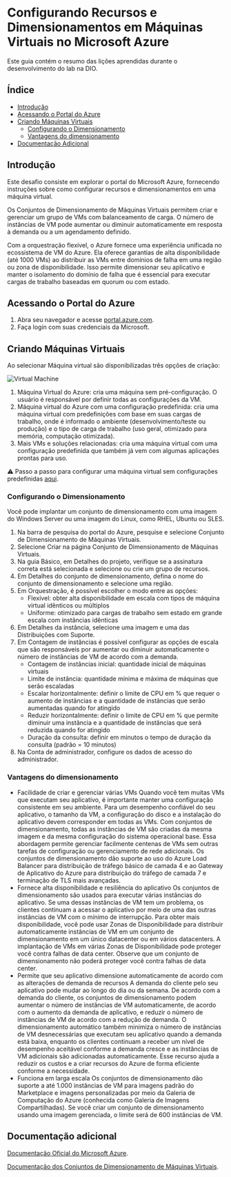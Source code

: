 # Configurando Recursos e Dimensionamentos em Máquinas Virtuais no Microsoft Azure

Este guia contém o resumo das lições aprendidas durante o desenvolvimento do lab na DIO.

## Índice
- [Introdução](#introdução)
- [Acessando o Portal do Azure](#acessando-o-portal-do-azure)
- [Criando Máquinas Virtuais](#criando-máquinas-virtuais)
    - [Configurando o Dimensionamento](#configurando-o-dimensionamento)
    - [Vantagens do dimensionamento](#vantagens-do-dimensionamento)
- [Documentação Adicional](#documentação-adicional)

## Introdução

Este desafio consiste em explorar o portal do Microsoft Azure, fornecendo instruções sobre como configurar recursos e dimensionamentos em uma máquina virtual.

Os Conjuntos de Dimensionamento de Máquinas Virtuais permitem criar e gerenciar um grupo de VMs com balanceamento de carga. O número de instâncias de VM pode aumentar ou diminuir automaticamente em resposta à demanda ou a um agendamento definido.

Com a orquestração flexível, o Azure fornece uma experiência unificada no ecossistema de VM do Azure. Ela oferece garantias de alta disponibilidade (até 1000 VMs) ao distribuir as VMs entre domínios de falha em uma região ou zona de disponibilidade. Isso permite dimensionar seu aplicativo e manter o isolamento do domínio de falha que é essencial para executar cargas de trabalho baseadas em quorum ou com estado.

## Acessando o Portal do Azure

1. Abra seu navegador e acesse [portal.azure.com](https://portal.azure.com).
2. Faça login com suas credenciais da Microsoft.

## Criando Máquinas Virtuais

Ao selecionar Máquina virtual são disponibilizadas três opções de criação:

![Virtual Machine](criar-vm.png)

1. Máquina Virtual do Azure: cria uma máquina sem pré-configuração. O usuário é responsável por definir todas as configurações da VM.
2. Máquina virtual do Azure com uma configuração predefinida: cria uma máquina virtual com predefinições com base em suas cargas de trabalho, onde é informado o ambiente (desenvolvimento/teste ou produção) e o tipo de carga de trabalho (uso geral, otimizado para memória, computação otimizada).
3. Mais VMs e soluções relacionadas: cria uma máquina virtual com uma configuração predefinida que também já vem com algumas aplicações prontas para uso.

:warning: Passo a passo para configurar uma máquina virtual sem configurações predefinidas [aqui](../02-Criando%20máquinas%20Virtuais/README.md).

### Configurando o Dimensionamento

Você pode implantar um conjunto de dimensionamento com uma imagem do Windows Server ou uma imagem do Linux, como RHEL, Ubuntu ou SLES.

1. Na barra de pesquisa do portal do Azure, pesquise e selecione Conjunto de Dimensionamento de Máquinas Virtuais.
2. Selecione Criar na página Conjunto de Dimensionamento de Máquinas Virtuais.
3. Na guia Básico, em Detalhes do projeto, verifique se a assinatura correta está selecionada e selecione ou crie um grupo de recursos.
4. Em Detalhes do conjunto de dimensionamento, defina o nome do conjunto de dimensionamento e selecione uma região.
5. Em Orquestração, é possível escolher o modo entre as opções:
    - Flexível: obter alta disponibilidade em escala com tipos de máquina virtual idênticos ou múltiplos
    - Uniforme: otimizado para cargas de trabalho sem estado em grande escala com instâncias idênticas
6. Em Detalhes da instância, selecione uma imagem e uma das Distribuições com Suporte.
7. Em Contagem de instâncias é possível configurar as opções de escala que são responsáveis por aumentar ou diminuir automaticamente o número de instâncias de VM de acordo com a demanda.
    - Contagem de instâncias inicial: quantidade inicial de máquinas virtuais
    - Limite de instância: quantidade mínima e máxima de máquinas que serão escaladas
    - Escalar horizontalmente: definir o limite de CPU em % que requer o aumento de instâncias e a quantidade de instâncias que serão aumentadas quando for atingido
    - Reduzir horizontalmente: definir o limite de CPU em % que permite diminuir uma instância e a quantidade de instâncias que será reduzida quando for atingido
    - Duração da consulta: definir em minutos o tempo de duração da consulta (padrão = 10 minutos)
8. Na Conta de administrador, configure os dados de acesso do administrador.

### Vantagens do dimensionamento

- Facilidade de criar e gerenciar várias VMs
    Quando você tem muitas VMs que executam seu aplicativo, é importante manter uma configuração consistente em seu ambiente. Para um desempenho confiável do seu aplicativo, o tamanho da VM, a configuração do disco e a instalação do aplicativo devem corresponder em todas as VMs.
    Com conjuntos de dimensionamento, todas as instâncias de VM são criadas da mesma imagem e da mesma configuração do sistema operacional base. Essa abordagem permite gerenciar facilmente centenas de VMs sem outras tarefas de configuração ou gerenciamento de rede adicionais.
    Os conjuntos de dimensionamento dão suporte ao uso do Azure Load Balancer para distribuição de tráfego básico de camada 4 e ao Gateway de Aplicativo do Azure para distribuição do tráfego de camada 7 e terminação de TLS mais avançadas.
- Fornece alta disponibilidade e resiliência do aplicativo
    Os conjuntos de dimensionamento são usados para executar várias instâncias do aplicativo. Se uma dessas instâncias de VM tem um problema, os clientes continuam a acessar o aplicativo por meio de uma das outras instâncias de VM com o mínimo de interrupção.
    Para obter mais disponibilidade, você pode usar Zonas de Disponibilidade para distribuir automaticamente instâncias de VM em um conjunto de dimensionamento em um único datacenter ou em vários datacenters. A implantação de VMs em várias Zonas de Disponibilidade pode proteger você contra falhas de data center. Observe que um conjunto de dimensionamento não poderá proteger você contra falhas de data center.
- Permite que seu aplicativo dimensione automaticamente de acordo com as alterações de demanda de recursos
    A demanda do cliente pelo seu aplicativo pode mudar ao longo do dia ou da semana. De acordo com a demanda do cliente, os conjuntos de dimensionamento podem aumentar o número de instâncias de VM automaticamente, de acordo com o aumento da demanda de aplicativo, e reduzir o número de instâncias de VM de acordo com a redução de demanda.
    O dimensionamento automático também minimiza o número de instâncias de VM desnecessárias que executam seu aplicativo quando a demanda está baixa, enquanto os clientes continuam a receber um nível de desempenho aceitável conforme a demanda cresce e as instâncias de VM adicionais são adicionadas automaticamente. Esse recurso ajuda a reduzir os custos e a criar recursos do Azure de forma eficiente conforme a necessidade.
- Funciona em larga escala
    Os conjuntos de dimensionamento dão suporte a até 1.000 instâncias de VM para imagens padrão do Marketplace e imagens personalizadas por meio da Galeria de Computação do Azure (conhecida como Galeria de Imagens Compartilhadas). Se você criar um conjunto de dimensionamento usando uma imagem gerenciada, o limite será de 600 instâncias de VM.

## Documentação adicional

[Documentação Oficial do Microsoft Azure](https://docs.microsoft.com/azure).

[Documentação dos Conjuntos de Dimensionamento de Máquinas Virtuais](https://learn.microsoft.com/pt-br/azure/virtual-machine-scale-sets/?WT.mc_id=APC-Virtualmachinescalesets).